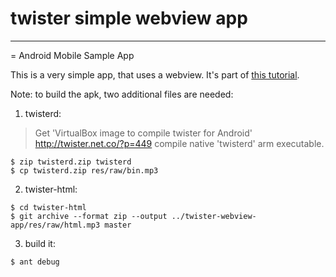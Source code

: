 # twister simple webview app

---

= Android Mobile Sample App

This is a very simple app, that uses a webview. It's part of [this tutorial](http://dev.tscolari.me/2011/09/19/android-webapp-in-3-minutes/).

Note: to build the apk, two additional files are needed:

1) twisterd:
> Get 'VirtualBox image to compile twister for Android'
> http://twister.net.co/?p=449
> compile native 'twisterd' arm executable.

```
$ zip twisterd.zip twisterd
$ cp twisterd.zip res/raw/bin.mp3
```

2) twister-html:

```
$ cd twister-html
$ git archive --format zip --output ../twister-webview-app/res/raw/html.mp3 master
```

3) build it:

```
$ ant debug
```
